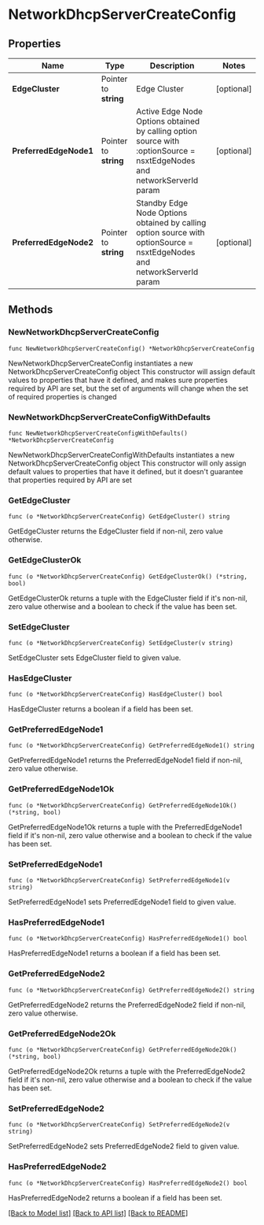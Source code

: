 # NetworkDhcpServerCreateConfig

## Properties

Name | Type | Description | Notes
------------ | ------------- | ------------- | -------------
**EdgeCluster** | Pointer to **string** | Edge Cluster | [optional] 
**PreferredEdgeNode1** | Pointer to **string** | Active Edge Node Options obtained by calling option source with :optionSource &#x3D; nsxtEdgeNodes and networkServerId param | [optional] 
**PreferredEdgeNode2** | Pointer to **string** | Standby Edge Node Options obtained by calling option source with optionSource &#x3D; nsxtEdgeNodes and networkServerId param | [optional] 

## Methods

### NewNetworkDhcpServerCreateConfig

`func NewNetworkDhcpServerCreateConfig() *NetworkDhcpServerCreateConfig`

NewNetworkDhcpServerCreateConfig instantiates a new NetworkDhcpServerCreateConfig object
This constructor will assign default values to properties that have it defined,
and makes sure properties required by API are set, but the set of arguments
will change when the set of required properties is changed

### NewNetworkDhcpServerCreateConfigWithDefaults

`func NewNetworkDhcpServerCreateConfigWithDefaults() *NetworkDhcpServerCreateConfig`

NewNetworkDhcpServerCreateConfigWithDefaults instantiates a new NetworkDhcpServerCreateConfig object
This constructor will only assign default values to properties that have it defined,
but it doesn't guarantee that properties required by API are set

### GetEdgeCluster

`func (o *NetworkDhcpServerCreateConfig) GetEdgeCluster() string`

GetEdgeCluster returns the EdgeCluster field if non-nil, zero value otherwise.

### GetEdgeClusterOk

`func (o *NetworkDhcpServerCreateConfig) GetEdgeClusterOk() (*string, bool)`

GetEdgeClusterOk returns a tuple with the EdgeCluster field if it's non-nil, zero value otherwise
and a boolean to check if the value has been set.

### SetEdgeCluster

`func (o *NetworkDhcpServerCreateConfig) SetEdgeCluster(v string)`

SetEdgeCluster sets EdgeCluster field to given value.

### HasEdgeCluster

`func (o *NetworkDhcpServerCreateConfig) HasEdgeCluster() bool`

HasEdgeCluster returns a boolean if a field has been set.

### GetPreferredEdgeNode1

`func (o *NetworkDhcpServerCreateConfig) GetPreferredEdgeNode1() string`

GetPreferredEdgeNode1 returns the PreferredEdgeNode1 field if non-nil, zero value otherwise.

### GetPreferredEdgeNode1Ok

`func (o *NetworkDhcpServerCreateConfig) GetPreferredEdgeNode1Ok() (*string, bool)`

GetPreferredEdgeNode1Ok returns a tuple with the PreferredEdgeNode1 field if it's non-nil, zero value otherwise
and a boolean to check if the value has been set.

### SetPreferredEdgeNode1

`func (o *NetworkDhcpServerCreateConfig) SetPreferredEdgeNode1(v string)`

SetPreferredEdgeNode1 sets PreferredEdgeNode1 field to given value.

### HasPreferredEdgeNode1

`func (o *NetworkDhcpServerCreateConfig) HasPreferredEdgeNode1() bool`

HasPreferredEdgeNode1 returns a boolean if a field has been set.

### GetPreferredEdgeNode2

`func (o *NetworkDhcpServerCreateConfig) GetPreferredEdgeNode2() string`

GetPreferredEdgeNode2 returns the PreferredEdgeNode2 field if non-nil, zero value otherwise.

### GetPreferredEdgeNode2Ok

`func (o *NetworkDhcpServerCreateConfig) GetPreferredEdgeNode2Ok() (*string, bool)`

GetPreferredEdgeNode2Ok returns a tuple with the PreferredEdgeNode2 field if it's non-nil, zero value otherwise
and a boolean to check if the value has been set.

### SetPreferredEdgeNode2

`func (o *NetworkDhcpServerCreateConfig) SetPreferredEdgeNode2(v string)`

SetPreferredEdgeNode2 sets PreferredEdgeNode2 field to given value.

### HasPreferredEdgeNode2

`func (o *NetworkDhcpServerCreateConfig) HasPreferredEdgeNode2() bool`

HasPreferredEdgeNode2 returns a boolean if a field has been set.


[[Back to Model list]](../README.md#documentation-for-models) [[Back to API list]](../README.md#documentation-for-api-endpoints) [[Back to README]](../README.md)


